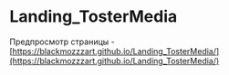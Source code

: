 # Landing_TosterMedia

Предпросмотр страницы - 
[https://blackmozzzart.github.io/Landing_TosterMedia/](https://blackmozzzart.github.io/Landing_TosterMedia/)
